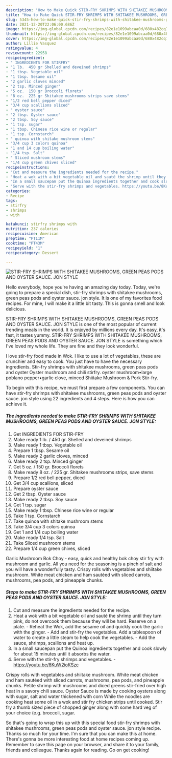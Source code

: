 ```yaml
---
description: "How to Make Quick STIR-FRY SHRIMPS WITH SHITAKEE MUSHROOMS, GREEN PEAS PODS AND OYSTER SAUCE. JON STYLE"
title: "How to Make Quick STIR-FRY SHRIMPS WITH SHITAKEE MUSHROOMS, GREEN PEAS PODS AND OYSTER SAUCE. JON STYLE"
slug: 5345-how-to-make-quick-stir-fry-shrimps-with-shitakee-mushrooms-green-peas-pods-and-oyster-sauce-jon-style
date: 2021-12-20T22:06:00.686Z
image: https://img-global.cpcdn.com/recipes/82e1e1099abcaa0d/680x482cq70/stir-fry-shrimps-with-shitakee-mushrooms-green-peas-pods-and-oyster-sauce-jon-style-recipe-main-photo.jpg
thumbnail: https://img-global.cpcdn.com/recipes/82e1e1099abcaa0d/680x482cq70/stir-fry-shrimps-with-shitakee-mushrooms-green-peas-pods-and-oyster-sauce-jon-style-recipe-main-photo.jpg
cover: https://img-global.cpcdn.com/recipes/82e1e1099abcaa0d/680x482cq70/stir-fry-shrimps-with-shitakee-mushrooms-green-peas-pods-and-oyster-sauce-jon-style-recipe-main-photo.jpg
author: Lillie Vasquez
ratingvalue: 4
reviewcount: 22958
recipeingredient:
- " INGREDIENTS FOR STIRFRY"
- "1 lb.  450 gr Shelled and deveined shrimps"
- "1 tbsp. Vegetable oil"
- "1 tbsp. Sesame oil"
- "2 garlic cloves minced"
- "2 tsp. Minced ginger"
- "5 oz.  150 gr Broccoli florets"
- "8 oz.  225 gr Shitakee mushrooms strips save stems"
- "1/2 red bell pepper diced"
- "3/4 cup scallions sliced"
- " oyster sauce"
- "2 tbsp. Oyster sauce"
- "2 tbsp. Soy sauce"
- "1 tsp. sugar"
- "1 tbsp. Chinese rice wine or regular"
- "1 tsp. Cornstarch"
- " quinoa with shitake mushroom stems"
- "3/4 cup 3 colors quinoa"
- "1 and 14 cup boiling water"
- "1/4 tsp. Salt"
- " Sliced mushroom stems"
- "1/4 cup green chives sliced"
recipeinstructions:
- "Cut and measure the ingredients needed for the recipe."
- "Heat a wok with a bit vegetable oil and sauté the shrimp until they turn pink, do not overcook them because they will be hard. Reserve on a plate. Reheat the Wok, add the sesame oil and quickly cook the garlic with the ginger. Add and stir-fry the vegetables. Add a tablespoon of water to create a little steam to help cook the vegetables. Add the sauce, shrimps, scallions and heat up."
- "In a small saucepan put the Quinoa ingredients together and cook slowly for about 15 minutes until it absorbs the water."
- "Serve with the stir-fry shrimps and vegetables. https://youtu.be/8KuW2ioKSzc"
categories:
- Recipe
tags:
- stirfry
- shrimps
- with

katakunci: stirfry shrimps with 
nutrition: 237 calories
recipecuisine: American
preptime: "PT11M"
cooktime: "PT43M"
recipeyield: "1"
recipecategory: Dessert

---
```



![STIR-FRY SHRIMPS WITH SHITAKEE MUSHROOMS, GREEN PEAS PODS AND OYSTER SAUCE. JON STYLE](https://img-global.cpcdn.com/recipes/82e1e1099abcaa0d/680x482cq70/stir-fry-shrimps-with-shitakee-mushrooms-green-peas-pods-and-oyster-sauce-jon-style-recipe-main-photo.jpg)

Hello everybody, hope you're having an amazing day today. Today, we're going to prepare a special dish, stir-fry shrimps with shitakee mushrooms, green peas pods and oyster sauce. jon style. It is one of my favorites food recipes. For mine, I will make it a little bit tasty. This is gonna smell and look delicious.

STIR-FRY SHRIMPS WITH SHITAKEE MUSHROOMS, GREEN PEAS PODS AND OYSTER SAUCE. JON STYLE is one of the most popular of current trending meals in the world. It is enjoyed by millions every day. It's easy, it's fast, it tastes yummy. STIR-FRY SHRIMPS WITH SHITAKEE MUSHROOMS, GREEN PEAS PODS AND OYSTER SAUCE. JON STYLE is something which I've loved my whole life. They are fine and they look wonderful.

I love stir-fry food made in Wok. I like to use a lot of vegetables, these are crunchier and easy to cook. You just have to have the necessary ingredients. Stir-fry shrimps with shitakee mushrooms, green peas pods and oyster Oyster mushroom and chili stirfry. oyster mushroom•large poblano pepper•garlic clove, minced Shiitake Mushroom &amp; Pork Stir-fry.


To begin with this recipe, we must first prepare a few components. You can have stir-fry shrimps with shitakee mushrooms, green peas pods and oyster sauce. jon style using 22 ingredients and 4 steps. Here is how you can achieve it.

<!--inarticleads1-->

##### The ingredients needed to make STIR-FRY SHRIMPS WITH SHITAKEE MUSHROOMS, GREEN PEAS PODS AND OYSTER SAUCE. JON STYLE:

1. Get  INGREDIENTS FOR STIR-FRY
1. Make ready 1 lb. / 450 gr. Shelled and deveined shrimps
1. Make ready 1 tbsp. Vegetable oil
1. Prepare 1 tbsp. Sesame oil
1. Make ready 2 garlic cloves, minced
1. Make ready 2 tsp. Minced ginger
1. Get 5 oz. / 150 gr. Broccoli florets
1. Make ready 8 oz. / 225 gr. Shitakee mushrooms strips, save stems
1. Prepare 1/2 red bell pepper, diced
1. Get 3/4 cup scallions, sliced
1. Prepare  oyster sauce
1. Get 2 tbsp. Oyster sauce
1. Make ready 2 tbsp. Soy sauce
1. Get 1 tsp. sugar
1. Make ready 1 tbsp. Chinese rice wine or regular
1. Take 1 tsp. Cornstarch
1. Take  quinoa with shitake mushroom stems
1. Take 3/4 cup 3 colors quinoa
1. Get 1 and 1/4 cup boiling water
1. Make ready 1/4 tsp. Salt
1. Take  Sliced mushroom stems
1. Prepare 1/4 cup green chives, sliced


Garlic Mushroom Bok Choy - easy, quick and healthy bok choy stir fry with mushroom and garlic. All you need for the seasoning is a pinch of salt and you will have a wonderfully tasty. Crispy rolls with vegetables and shiitake mushroom. White meat chicken and ham sautéed with sliced carrots, mushrooms, pea pods, and pineapple chunks. 

<!--inarticleads2-->

##### Steps to make STIR-FRY SHRIMPS WITH SHITAKEE MUSHROOMS, GREEN PEAS PODS AND OYSTER SAUCE. JON STYLE:

1. Cut and measure the ingredients needed for the recipe.
1. Heat a wok with a bit vegetable oil and sauté the shrimp until they turn pink, do not overcook them because they will be hard. Reserve on a plate. - Reheat the Wok, add the sesame oil and quickly cook the garlic with the ginger. - Add and stir-fry the vegetables. Add a tablespoon of water to create a little steam to help cook the vegetables. - Add the sauce, shrimps, scallions and heat up.
1. In a small saucepan put the Quinoa ingredients together and cook slowly for about 15 minutes until it absorbs the water.
1. Serve with the stir-fry shrimps and vegetables. - https://youtu.be/8KuW2ioKSzc


Crispy rolls with vegetables and shiitake mushroom. White meat chicken and ham sautéed with sliced carrots, mushrooms, pea pods, and pineapple chunks. Petite shrimp with mushrooms and diced greens stir-fried over high heat in a savory chili sauce. Oyster Sauce is made by cooking oysters along with sugar, salt and water thickened with corn While the noodles are cooking heat some oil in a wok and stir fry chicken strips until cooked. Stir fry a thumb sized piece of chopped ginger along with some hard veg of your choice (e.g. broccoli, sugar. 

So that's going to wrap this up with this special food stir-fry shrimps with shitakee mushrooms, green peas pods and oyster sauce. jon style recipe. Thanks so much for your time. I'm sure that you can make this at home. There's gonna be more interesting food at home recipes coming up. Remember to save this page on your browser, and share it to your family, friends and colleague. Thanks again for reading. Go on get cooking!
